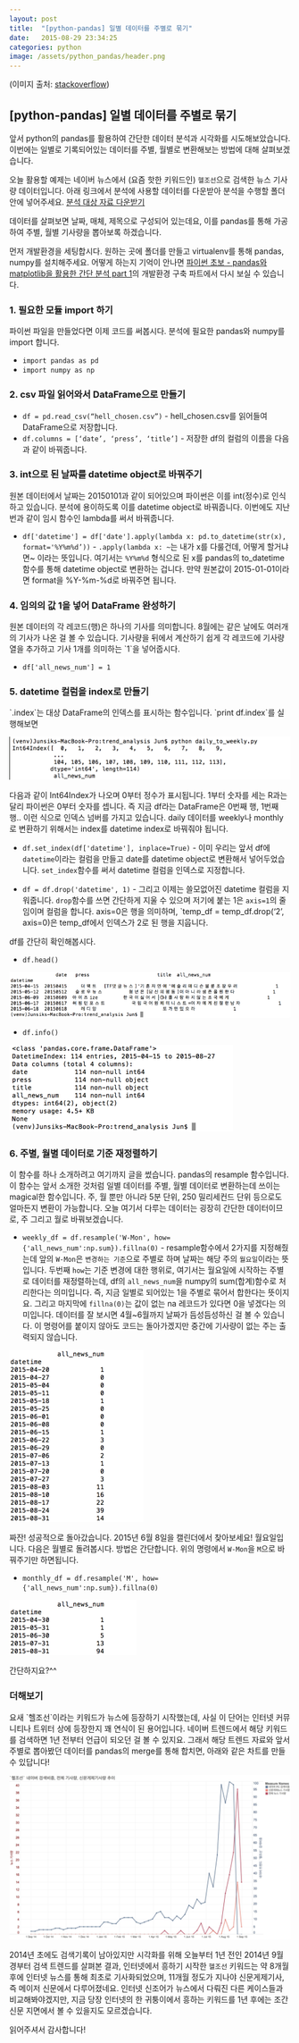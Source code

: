 ```yaml
---
layout: post
title:  "[python-pandas] 일별 데이터를 주별로 묶기"
date:   2015-08-29 23:34:25
categories: python
image: /assets/python_pandas/header.png
---
```


(이미지 출처: <a href="http://stackoverflow.com/questions/27446455/pandas-subplots-in-a-loop">stackoverflow</a>)
<h2>[python-pandas] 일별 데이터를 주별로 묶기</h2>
<p>앞서 python의 pandas를 활용하여 간단한 데이터 분석과 시각화를 시도해보았습니다. 이번에는 일별로 기록되어있는 데이터를 주별, 월별로 변환해보는 방법에 대해 살펴보겠습니다.

오늘 활용할 예제는 네이버 뉴스에서 (요즘 핫한 키워드인) `헬조선`으로 검색한 뉴스 기사량 데이터입니다. 아래 링크에서 분석에 사용할 데이터를 다운받아 분석을 수행할 폴더 안에 넣어주세요. 
[분석 대상 자료 다운받기](/assets/python_pandas_daily_to_weekly/hell_chosen.csv)

데이터를 살펴보면 날짜, 매체, 제목으로 구성되어 있는데요, 이를 pandas를 통해 가공하여 주별, 월별 기사량을 뽑아보록 하겠습니다.

먼저 개발환경을 세팅합시다. 원하는 곳에 폴더를 만들고 virtualenv를 통해 pandas, numpy를 설치해주세요. 어떻게 하는지 기억이 안나면 <a href="http://jsideas.net/python/2015/08/10/histogram_tutorial.html">파이썬 초보 - pandas와 matplotlib을 활용한 간단 분석 part 1</a>의 개발환경 구축 파트에서 다시 보실 수 있습니다.
</p>


<h3>1. 필요한 모듈 import 하기</h3>
파이썬 파일을 만들었다면 이제 코드를 써봅시다. 분석에 필요한 pandas와 numpy를 import 합니다.

* `import pandas as pd`
* `import numpy as np`

<h3>2. csv 파일 읽어와서 DataFrame으로 만들기</h3>

* `df = pd.read_csv(“hell_chosen.csv”)` - hell_chosen.csv를 읽어들여 DataFrame으로 저장합니다.
* `df.columns = [‘date’, ‘press’, ‘title’]` - 저장한 df의 컬럼의 이름을 다음과 같이 바꿔줍니다.

<h3>3. int으로 된 날짜를 datetime object로 바꿔주기</h3>
원본 데이터에서 날짜는 20150101과 같이 되어있으며 파이썬은 이를 int(정수)로 인식하고 있습니다. 분석에 용이하도록 이를 datetime object로 바꿔줍니다. 이번에도 지난번과 같이 임시 함수인 lambda를 써서 바꿔줍니다.

* `df['datetime'] = df['date'].apply(lambda x: pd.to_datetime(str(x), format='%Y%m%d’))` - `.apply(lambda x: ~`는 내가 x를 다룰건데, 어떻게 할거냐면~ 이라는 뜻입니다. 여기서는 `%Y%m%d` 형식으로 된 x를 pandas의 to_datetime 함수를 통해 datetime object로 변환하는 겁니다. 만약 원본값이 2015-01-01이라면 format을 %Y-%m-%d로 바꿔주면 됩니다.

<h3>4. 임의의 값 1을 넣어 DataFrame 완성하기</h3>
원본 데이터의 각 레코드(행)은 하나의 기사를 의미합니다. 8월에는 같은 날에도 여러개의 기사가 나온 걸 볼 수 있습니다. 기사량을 뒤에서 계산하기 쉽게 각 레코드에 기사량 열을 추가하고 기사 1개를 의미하는 `1`을 넣어줍시다.

* `df['all_news_num'] = 1`

<h3>5. datetime 컬럼을 index로 만들기</h3>
`.index`는 대상 DataFrame의 인덱스를 표시하는 함수입니다. `print df.index`를 실행해보면 

![DataFrame의 인덱스](/assets/python_pandas_daily_to_weekly/1.png)

다음과 같이 Int64Index가 나오며 0부터 정수가 표시됩니다. 1부터 숫자를 세는 R과는 달리 파이썬은 0부터 숫자를 셉니다. 즉 지금 df라는 DataFrame은 0번째 행, 1번째 행.. 이런 식으로 인덱스 넘버를 가지고 있습니다. daily 데이터를 weekly나 monthly로 변환하기 위해서는 index를 datetime index로 바꿔줘야 됩니다. 

* `df.set_index(df['datetime'], inplace=True)` - 이미 우리는 앞서 df에 `datetime`이라는 컬럼을 만들고 date를 datetime object로 변환해서 넣어두었습니다. `set_index`함수를 써서 datetime 컬럼을 인덱스로 지정합니다.

* `df = df.drop('datetime', 1)` - 그리고 이제는 쓸모없어진 datetime 컬럼을 지워줍니다. `drop`함수를 쓰면 간단하게 지울 수 있으며 저기에 붙는 1은 `axis=1`의 줄임이며 컬럼을 합니다. axis=0은 행을 의미하며, `temp_df = temp_df.drop(‘2’, axis=0)은 temp_df에서 인덱스가 2로 된 행을 지웁니다.

df를 간단히 확인해봅시다.

* `df.head()`

![DataFrame의 첫 5개 행 확인](/assets/python_pandas_daily_to_weekly/2.png)

* `df.info()`

![DataFrame의 정보 확인](/assets/python_pandas_daily_to_weekly/3.png)

<h3>6. 주별, 월별 데이터로 기준 재정렬하기</h3>
이 함수를 하나 소개하려고 여기까지 글을 썼습니다. pandas의 resample 함수입니다. 이 함수는 앞서 소개한 것처럼 일별 데이터를 주별, 월별 데이터로 변환하는데 쓰이는 magical한 함수입니다. 주, 월 뿐만 아니라 5분 단위, 250 밀리세컨드 단위 등으로도 얼마든지 변환이 가능합니다. 오늘 여기서 다루는 데이터는 굉장히 간단한 데이터이므로, 주 그리고 월로 바꿔보겠습니다.

* `weekly_df = df.resample('W-Mon', how={'all_news_num':np.sum}).fillna(0)` - resample함수에서 2가지를 지정해줬는데 앞의 `W-Mon`은 `변경하는 기준`으로 주별로 하며 날짜는 해당 주의 `월요일`이라는 뜻입니다. 두번째 `how`는 기준 변경에 대한 행위로, 여기서는 월요일에 시작하는 주별로 데이터를 재정렬하는데, df의 `all_news_num`을 numpy의 sum(합계)함수로 처리한다는 의미입니다. 즉, 지금 일별로 되어있는 1을 주별로 묶어서 합한다는 뜻이지요. 그리고 마지막에 `fillna(0)`는 값이 없는 na 레코드가 있다면 0을 넣겠다는 의미입니다. 데이터를 잘 보시면 4월~6월까지 날짜가 듬성듬성하신 걸 볼 수 있습니다. 이 명령어를 붙이지 않아도 코드는 돌아가겠지만 중간에 기사량이 없는 주는 출력되지 않습니다. 

![resample 함수를 사용한 주별 재정렬](/assets/python_pandas_daily_to_weekly/4.png)

짜잔! 성공적으로 돌아갔습니다. 2015년 6월 8일을 캘린더에서 찾아보세요! 월요일입니다. 
다음은 월별로 돌려봅시다. 방법은 간단합니다. 위의 명령에서 `W-Mon`을 `M`으로 바꿔주기만 하면됩니다.

* `monthly_df = df.resample('M', how={'all_news_num':np.sum}).fillna(0)`

![resample 함수를 사용한 월별 재정렬](/assets/python_pandas_daily_to_weekly/5.png)

간단하지요?^^

<h3>더해보기</h3>
요새 `헬조선`이라는 키워드가 뉴스에 등장하기 시작했는데, 사실 이 단어는 인터넷 커뮤니티나 트위터 상에 등장한지 꽤 연식이 된 용어입니다. 네이버 트렌드에서 해당 키워드를 검색하면 1년 전부터 언급이 되오던 걸 볼 수 있지요. 그래서 해당 트렌드 자료와 앞서 주별로 뽑아봤던 데이터를 pandas의 merge를 통해 합치면, 아래와 같은 차트를 만들 수 있답니다!

![resample 함수를 사용한 월별 재정렬](/assets/python_pandas_daily_to_weekly/6.jpg)

2014년 초에도 검색기록이 남아있지만 시각화를 위해 오늘부터 1년 전인 2014년 9월 경부터 검색 트렌드를 살펴본 결과, 인터넷에서 흥하기 시작한 `헬조선` 키워드는 약 8개월 후에 인터넷 뉴스를 통해 최초로 기사화되었으며, 11개월 정도가 지나야 신문게제기사, 즉 메이저 신문에서 다루어졌네요. 인터넷 신조어가 뉴스에서 다뤄진 다른 케이스들과 비교해봐야겠지만, 지금 당장 인터넷의 한 귀퉁이에서 흥하는 키워드를 1년 후에는 조간신문 지면에서 볼 수 있을지도 모르겠습니다.

읽어주셔서 감사합니다!
